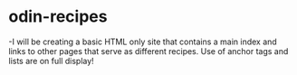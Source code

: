 # odin-recipes

-I will be creating a basic HTML only site that contains a main index and links to other pages that serve as different recipes.  Use of anchor tags and lists are on full display!